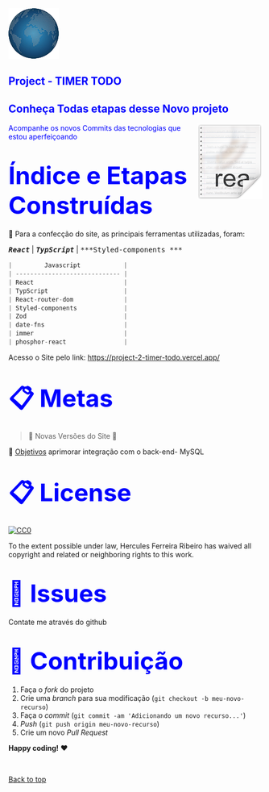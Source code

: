   <img src="./src/components/img/logo.png">

<h2><span style="color:blue">
Project - TIMER TODO</h2>
<h2><span style="color:blue">
Conheça Todas etapas desse Novo projeto</span></h2>


<img src="icon.png" align="right" />


<span style="color:blue">
Acompanhe os novos Commits das tecnologias que estou aperfeiçoando</span>


<h1><span style="color:blue">
<font size=30>Índice e Etapas Construídas</font></span></h1>


📜 Para a confecção do site, as principais ferramentas utilizadas, foram:


<kbd>***React***</kbd> | <kbd>***TypScript***</kbd> | <kbd>***Styled-components ***</kbd> 
```javascript
|         Javascript            |
| ----------------------------- | 
| React                         |
| TypScript                     |
| React-router-dom              |
| Styled-components             |
| Zod                           |
| date-fns                      |
| immer                         |
| phosphor-react                |

```


Acesso o Site pelo link:
https://project-2-timer-todo.vercel.app/


<h1><span style="color:blue">
<font size=30>📋 Metas
</font></span></h1>

> :construction: Novas Versões do Site :construction:

📌 [Objetivos](https://github.com/ai/size-limit#readme) aprimorar integração com o back-end- MySQL

<h1><span style="color:blue">
<font size=30>📋 License
</font></span></h1>

[![CC0](https://licensebuttons.net/p/zero/1.0/88x31.png)](https://creativecommons.org/publicdomain/zero/1.0/)

To the extent possible under law, Hercules Ferreira Ribeiro has waived all copyright and related or neighboring rights to this work.

<h1><span style="color:blue">
<font size=30>🐛 Issues</font></span></h1>

Contate me através do github

<h1><span style="color:blue">
<font size=30>🚀 Contribuição
</font></span></h1>

1. Faça o _fork_ do projeto
2. Crie uma _branch_ para sua modificação (`git checkout -b meu-novo-recurso`)
3. Faça o _commit_ (`git commit -am 'Adicionando um novo recurso...'`)
4. _Push_ (`git push origin meu-novo-recurso`)
5. Crie um novo _Pull Request_

**Happy coding!** :heart:

 <br>

[Back to top](#faqs)
